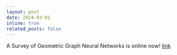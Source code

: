 ```yaml
---
layout: post
date: 2024-03-01
inline: true
related_posts: false
---
```


A Survey of Geometric Graph Neural Networks is online now! [link](https://arxiv.org/abs/2403.00485)

